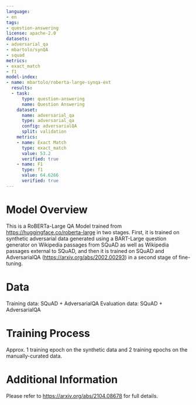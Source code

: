 ```yaml
---
language:
- en
tags:
- question-answering
license: apache-2.0
datasets:
- adversarial_qa
- mbartolo/synQA
- squad
metrics:
- exact_match
- f1
model-index:
- name: mbartolo/roberta-large-synqa-ext
  results:
  - task:
      type: question-answering
      name: Question Answering
    dataset:
      name: adversarial_qa
      type: adversarial_qa
      config: adversarialQA
      split: validation
    metrics:
    - name: Exact Match
      type: exact_match
      value: 53.2
      verified: true
    - name: F1
      type: f1
      value: 64.6266
      verified: true
---
```


# Model Overview
This is a RoBERTa-Large QA Model trained from https://huggingface.co/roberta-large in two stages. First, it is trained on synthetic adversarial data generated using a BART-Large question generator on Wikipedia passages from SQuAD as well as Wikipedia passages external to SQuAD, and then it is trained on SQuAD and AdversarialQA (https://arxiv.org/abs/2002.00293) in a second stage of fine-tuning.

# Data
Training data: SQuAD + AdversarialQA
Evaluation data: SQuAD + AdversarialQA

# Training Process
Approx. 1 training epoch on the synthetic data and 2 training epochs on the manually-curated data.

# Additional Information
Please refer to https://arxiv.org/abs/2104.08678 for full details.